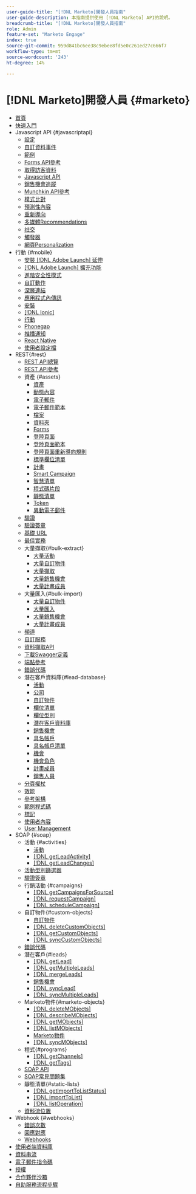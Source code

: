 ```yaml
---
user-guide-title: "[!DNL Marketo]開發人員指南"
user-guide-description: 本指南提供使用 [!DNL Marketo] API的說明。
breadcrumb-title: "[!DNL Marketo]開發人員指南"
role: Admin
feature-set: "Marketo Engage"
index: true
source-git-commit: 959d841bc6ee38c9ebee8fd5e0c261ed27c666f7
workflow-type: tm+mt
source-wordcount: '243'
ht-degree: 14%

---
```



# [!DNL Marketo]開發人員 {#marketo}

- [首頁](home.md)
- [快速入門](getting-started.md)
- Javascript API {#javascriptapi}
   - [設定](javascript-api/configuration.md)
   - [自訂資料事件](javascript-api/custom-data-events.md)
   - [範例](javascript-api/examples.md)
   - [Forms API參考](javascript-api/forms-api-reference.md)
   - [取得訪客資料](javascript-api/get-visitor-data.md)
   - [Javascript API](javascript-api/javascript-api.md)
   - [銷售機會追蹤](javascript-api/lead-tracking.md)
   - [Munchkin API參考](javascript-api/api-reference.md)
   - [模式比對](javascript-api/pattern-match.md)
   - [預測性內容](javascript-api/predictive-content.md)
   - [重新導向](javascript-api/redirect.md)
   - [多媒體Recommendations](javascript-api/rich-media-recommendation.md)
   - [社交](javascript-api/social.md)
   - [觸發器](javascript-api/triggers.md)
   - [網頁Personalization](javascript-api/web-personalization.md)
- 行動 {#mobile}
   - [安裝 [!DNL Adobe Launch] 延伸](mobile/adobe-launch-extension-installation.md)
   - [[!DNL Adobe Launch] 擴充功能](mobile/adobe-launch-extension.md)
   - [進階安全性模式](mobile/advanced-security-access-mode.md)
   - [自訂動作](mobile/custom-actions.md)
   - [深層連結](mobile/enabling-deep-links-in-your-app.md)
   - [應用程式內傳訊](mobile/in-app-messages.md)
   - [安裝](mobile/installation.md)
   - [[!DNL Ionic]](mobile/ionic.md)
   - [行動](mobile/mobile.md)
   - [Phonegap](mobile/phonegap.md)
   - [推播通知](mobile/push-notifications.md)
   - [React Native](mobile/react-native.md)
   - [使用者設定檔](mobile/user-profiles.md)
- REST{#rest}
   - [REST API總覽](rest-api/rest-api.md)
   - [REST API參考](https://developer.adobe.com/marketo-apis/)
   - 資產 {#assets}
      - [資產](rest-api/assets.md)
      - [動態內容](rest-api/dynamic-content.md)
      - [電子郵件](rest-api/emails.md)
      - [電子郵件範本](rest-api/email-templates.md)
      - [檔案](rest-api/files.md)
      - [資料夾](rest-api/folders.md)
      - [Forms](rest-api/forms.md)
      - [登陸頁面](rest-api/landing-pages.md)
      - [登陸頁面範本](rest-api/landing-page-templates.md)
      - [登陸頁面重新導向規則](rest-api/landing-page-redirect-rules.md)
      - [標準欄位清單](rest-api/list-of-standard-fields.md)
      - [計畫](rest-api/programs.md)
      - [Smart Campaign](rest-api/smart-campaigns.md)
      - [智慧清單](rest-api/smart-lists.md)
      - [程式碼片段](rest-api/snippets.md)
      - [靜態清單](rest-api/static-lists.md)
      - [Token](rest-api/tokens.md)
      - [異動電子郵件](rest-api/transactional-email.md)
   - [驗證](rest-api/authentication.md)
   - [驗證簽章](rest-api/authentication-signature.md)
   - [基礎 URL](rest-api/base-url.md)
   - [最佳實務](rest-api/marketo-integration-best-practices.md)
   - 大量擷取{#bulk-extract}
      - [大量活動](rest-api/bulk-activity-extract.md)
      - [大量自訂物件](rest-api/bulk-custom-object-extract.md)
      - [大量擷取](rest-api/bulk-extract.md)
      - [大量銷售機會](rest-api/bulk-lead-extract.md)
      - [大量計畫成員](rest-api/bulk-program-member-extract.md)
   - 大量匯入{#bulk-import}
      - [大量自訂物件](rest-api/bulk-custom-object-import.md)
      - [大量匯入](rest-api/bulk-import.md)
      - [大量銷售機會](rest-api/bulk-lead-import.md)
      - [大量計畫成員](rest-api/bulk-program-member-import.md)
   - [頻道](rest-api/channels.md)
   - [自訂服務](rest-api/custom-services.md)
   - [資料擷取API](rest-api/data-ingestion.md)
   - [下載Swagger定義](rest-api/swagger.md)
   - [端點參考](rest-api/endpoint-reference.md)
   - [錯誤代碼](rest-api/error-codes.md)
   - 潛在客戶資料庫{#lead-database}
      - [活動](rest-api/activities.md)
      - [公司](rest-api/companies.md)
      - [自訂物件](rest-api/custom-objects.md)
      - [欄位清單](rest-api/fields.md)
      - [欄位型別](rest-api/field-types.md)
      - [潛在客戶資料庫](rest-api/lead-database.md)
      - [銷售機會](rest-api/leads.md)
      - [具名帳戶](rest-api/named-accounts.md)
      - [具名帳戶清單](rest-api/named-account-lists.md)
      - [機會](rest-api/opportunities.md)
      - [機會角色](rest-api/opportunity-roles.md)
      - [計畫成員](rest-api/program-members.md)
      - [銷售人員](rest-api/sales-persons.md)
   - [分頁權杖](rest-api/paging-tokens.md)
   - [效能](rest-api/performance.md)
   - [參考架構](rest-api/reference-architectures.md)
   - [範例程式碼](https://github.com/Marketo/REST-Sample-Code)
   - [標記](rest-api/tags.md)
   - [使用者內容](rest-api/user-context.md)
   - [User Management](rest-api/user-management.md)
- SOAP {#soap}
   - 活動 {#activities}
      - [活動](soap-api/activities.md)
      - [[!DNL getLeadActivity]](soap-api/getleadactivity.md)
      - [[!DNL getLeadChanges]](soap-api/getleadchanges.md)
   - [活動型別篩選器](soap-api/activity-type-filters.md)
   - [驗證簽章](soap-api/authentication-signature.md)
   - 行銷活動 {#campaigns}
      - [[!DNL getCampaignsForSource]](soap-api/getcampaignsforsource.md)
      - [[!DNL requestCampaign]](soap-api/requestcampaign.md)
      - [[!DNL scheduleCampaign]](soap-api/schedulecampaign.md)
   - 自訂物件{#custom-objects}
      - [自訂物件](soap-api/custom-objects.md)
      - [[!DNL deleteCustomObjects]](soap-api/deletecustomobjects.md)
      - [[!DNL getCustomObjects]](soap-api/getcustomobjects.md)
      - [[!DNL syncCustomObjects]](soap-api/synccustomobjects.md)
   - [錯誤代碼](soap-api/error-codes.md)
   - 潛在客戶{#leads}
      - [[!DNL getLead]](soap-api/getlead.md)
      - [[!DNL getMultipleLeads]](soap-api/getmultipleleads.md)
      - [[!DNL mergeLeads]](soap-api/mergeleads.md)
      - [銷售機會](soap-api/leads.md)
      - [[!DNL syncLead]](soap-api/synclead.md)
      - [[!DNL syncMultipleLeads]](soap-api/syncmultipleleads.md)
   - Marketo物件{#marketo-objects}
      - [[!DNL deleteMObjects]](soap-api/deletemobjects.md)
      - [[!DNL describeMObjects]](soap-api/describemobject.md)
      - [[!DNL getMObjects]](soap-api/getmobjects.md)
      - [[!DNL listMObjects]](soap-api/listmobjects.md)
      - [Marketo物件](soap-api/marketo-objects.md)
      - [[!DNL syncMObjects]](soap-api/syncmobjects.md)
   - 程式{#programs}
      - [[!DNL getChannels]](soap-api/getchannels.md)
      - [[!DNL getTags]](soap-api/gettags.md)
   - [SOAP API](soap-api/soap-api.md)
   - [SOAP常見問題集](soap-api/soap-faq.md)
   - 靜態清單{#static-lists}
      - [[!DNL getImportToListStatus]](soap-api/getimporttoliststatus.md)
      - [[!DNL importToList]](soap-api/importtolist.md)
      - [[!DNL listOperation]](soap-api/listoperation.md)
   - [資料流位置](soap-api/stream-position.md)
- Webhook {#webhooks}
   - [錯誤次數](webhooks/errors.md)
   - [回應對應](webhooks/response-mappings.md)
   - [Webhooks](webhooks/webhooks.md)
- [使用者端資料庫](https://github.com/Marketo/Community-Supported-Client-Libraries)
- [資料串流](data-streams.md)
- [電子郵件指令碼](email-scripting.md)
- [授權](api-license.md)
- [合作夥伴沙箱](partner-sandbox.md)
- [自助服務流程步驟](self-service-flow-steps.md)
